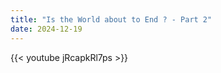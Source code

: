 ```yaml
---
title: "Is the World about to End ? - Part 2"
date: 2024-12-19
---
```


{{< youtube jRcapkRl7ps >}}
